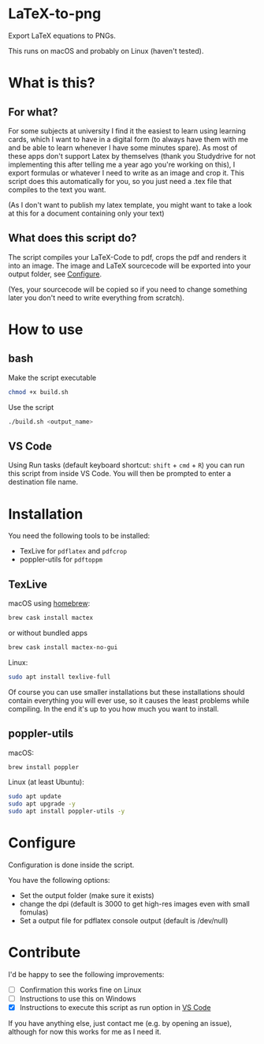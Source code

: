 # LaTeX-to-png
Export LaTeX equations to PNGs.

This runs on macOS and probably on Linux (haven't tested).

# What is this?

## For what?

For some subjects at university I find it the easiest to learn using learning cards, which I want to have in a digital form (to always have them with me and be able to learn whenever I have some minutes spare). As most of these apps don't support Latex by themselves (thank you Studydrive for not implementing this after telling me a year ago you're working on this), I export formulas or whatever I need to write as an image and crop it. This script does this automatically for you, so you just need a .tex file that compiles to the text you want.

(As I don't want to publish my latex template, you might want to take a look at this for a document containing only your text)

## What does this script do?

The script compiles your LaTeX-Code to pdf, crops the pdf and renders it into an image. The image and LaTeX sourcecode will be exported into your output folder, see [Configure](#Configure).

(Yes, your sourcecode will be copied so if you need to change something later you don't need to write everything from scratch).

# How to use

## bash

Make the script executable
```sh
chmod +x build.sh
```

Use the script
```sh
./build.sh <output_name>
```

## VS Code

Using Run tasks (default keyboard shortcut: `shift` + `cmd` + `R`) you can run this script from inside VS Code.
You will then be prompted to enter a destination file name.

# Installation

You need the following tools to be installed:
- TexLive for `pdflatex` and `pdfcrop`
- poppler-utils for `pdftoppm`

## TexLive

macOS using [homebrew](https://brew.sh/):
```sh
brew cask install mactex
```
or without bundled apps
```sh
brew cask install mactex-no-gui
```

Linux:
```sh
sudo apt install texlive-full
```

Of course you can use smaller installations but these installations should contain everything you will ever use, so it causes the least problems while compiling. In the end it's up to you how much you want to install.

## poppler-utils

macOS:
```sh
brew install poppler
```

Linux (at least Ubuntu):
```sh
sudo apt update
sudo apt upgrade -y
sudo apt install poppler-utils -y
```

# Configure

Configuration is done inside the script.

You have the following options:
- Set the output folder (make sure it exists)
- change the dpi (default is 3000 to get high-res images even with small fomulas)
- Set a output file for pdflatex console output (default is /dev/null)

# Contribute

I'd be happy to see the following improvements:
- [ ] Confirmation this works fine on Linux
- [ ] Instructions to use this on Windows
- [x] Instructions to execute this script as run option in [VS Code](https://code.visualstudio.com/)

If you have anything else, just contact me (e.g. by opening an issue), although for now this works for me as I need it.